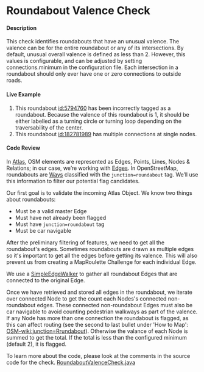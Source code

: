 # Roundabout Valence Check

#### Description

This check identifies roundabouts that have an unusual valence.
The valence can be for the entire roundabout or any of its intersections.
By default, unusual overall valence is
defined as less than 2. However, this values is configurable, and can be
adjusted by setting connections.minimum in the configuration file.
Each intersection in a roundabout should only ever have one or zero connections to outside roads. 

#### Live Example
1) This roundabout [id:5794760](https://www.openstreetmap.org/way/30886531) has been incorrectly
tagged as a roundabout. Because the valence of this roundabout is 1, it should be either labelled
as a turning circle or turning loop depending on the traversability of the center.
2) This roundabout [id:182781989](https://www.openstreetmap.org/way/182781989) has multiple connections at single nodes.

#### Code Review

In [Atlas](https://github.com/osmlab/atlas), OSM elements are represented as Edges, Points, Lines, 
Nodes & Relations; in our case, we’re working with [Edges](https://github.com/osmlab/atlas/blob/dev/src/main/java/org/openstreetmap/atlas/geography/atlas/items/Edge.java).
In OpenStreetMap, roundabouts are [Ways](https://wiki.openstreetmap.org/wiki/Way) classified with
the `junction=roundabout` tag. We’ll use this information to filter our potential flag candidates.

Our first goal is to validate the incoming Atlas Object. We know two things about roundabouts:
* Must be a valid master Edge
* Must have not already been flagged
* Must have `junction=roundabout` tag
* Must be car navigable

After the preliminary filtering of features, we need to get all the roundabout's edges. Sometimes
roundabouts are drawn as multiple edges so it's important to get all the edges before getting its
valence. This will also prevent us from creating a MapRoulette Challenge for each individual Edge.

We use a
[SimpleEdgeWalker](https://github.com/osmlab/atlas/blob/dev/src/main/java/org/openstreetmap/atlas/geography/atlas/walker/SimpleEdgeWalker.java)
to gather all roundabout Edges that are connected to the original Edge. 

Once we have retrieved and stored all edges in the roundabout, we iterate over connected Node to get the count
each Nodes's connected non-roundabout edges. These connected non-roundabout Edges must also be 
car navigable to avoid counting pedestrian walkways as part of the valence. 
If any Node has more than one connection the roundabout is flagged, 
as this can affect routing (see the second to last bullet under 'How to Map': [OSM-wiki:junction=Rrundabout](https://wiki.openstreetmap.org/wiki/Tag:junction%3Droundabout)).
Otherwise the valance of each Node is summed to get the total. If the total is less than the configured minimum (default 2), it is flagged. 


To learn more about the code, please look at the comments in the source code for the check.
[RoundaboutValenceCheck.java](../../src/main/java/org/openstreetmap/atlas/checks/validation/linear/edges/RoundaboutValenceCheck.java)